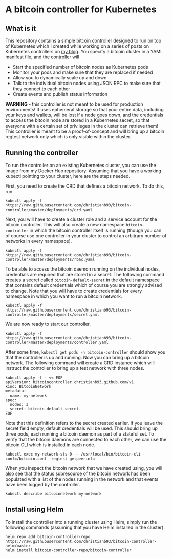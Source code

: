 # A bitcoin controller for Kubernetes

## What is it

This repository contains a simple bitcoin controller designed to run on top of Kubernetes which I created while working on a series of posts on Kubernetes controllers on [my blog](https://leftasexercise.com). You specify a bitcoin cluster in a YAML manifest file, and the controller will

* Start the specified number of bitcoin nodes as Kubernetes pods
* Monitor your pods and make sure that they are replaced if needed
* Allow you to dynamically scale up and down
* Talk to the individual bitcoin nodes using JSON RPC to make sure that they connect to each other
* Create events and publish status information

**WARNING** -  this controller is not meant to be used for production environments! It uses ephemeral storage so that your entire data, including your keys and wallets, will be lost if a node goes down, and the credentials to access the bitcoin node are stored in a Kubernetes secret, so that everyone with a certain set of privileges in the cluster can retrieve them! This controller is meant to be a proof-of-concept and will bring up a bitcoin regtest network only which is only visible within the cluster.

## Running the controller

To run the controller on an existing Kubernetes cluster, you can use the image from my Docker Hub repository. Assuming that you have a working kubectl pointing to your cluster, here are the steps needed.

First, you need to create the CRD that defines a bitcoin network. To do this, run

``
kubectl apply -f https://raw.githubusercontent.com/christianb93/bitcoin-controller/master/deployments/crd.yaml
``

Next, you will have to create a cluster role and a service account for the bitcoin controller. This will also create a new namespace `bitcoin-controller` in which the bitcoin controller itself is running (though you can of course use one controller in your cluster to control an arbitrary number of networks in every namespace).

``
kubectl apply -f https://raw.githubusercontent.com/christianb93/bitcoin-controller/master/deployments/rbac.yaml
``


To be able to access the bitcoin daemon running on the individual nodes, credentials are required that are stored in a secret. The following command creates a secret called `bitcoin-default-secret` in the default namespace that contains default credentials which of course you are strongly advised to change. Note that you will have to create credentials for every namespace in which you want to run a bitcoin network.

``
kubectl apply -f https://raw.githubusercontent.com/christianb93/bitcoin-controller/master/deployments/secret.yaml
``

We are now ready to start our controller.

``
kubectl apply -f https://raw.githubusercontent.com/christianb93/bitcoin-controller/master/deployments/controller.yaml
``

After some time, `kubectl get pods -n bitcoin-controller` should show you that the controller is up and running. Now you can bring up a bitcoin network. The following command will create a CRD instance which will instruct the controller to bring up a test network with three nodes.

```
kubectl apply -f - << EOF
apiVersion: bitcoincontroller.christianb93.github.com/v1
kind: BitcoinNetwork
metadata:
  name: my-network
spec:
  nodes: 3
  secret: bitcoin-default-secret
EOF
```

Note that this definition refers to the secret created earlier. If you leave the secret field empty, default credentials will be used. This should bring up three pods, each running a bitcoin daemon as part of a stateful set. To verify that the bitcoin daemons are connected to each other, we can use the bitcoin CLI which is installed in each node.

``
kubectl exec my-network-sts-0 -- /usr/local/bin/bitcoin-cli -conf=/bitcoin.conf -regtest getpeerinfo
``

When you inspect the bitcoin network that we have created using, you will also see that the status subresource of the bitcoin network has been populated with a list of the nodes running in the network and that events have been logged by the controller.

``
kubectl describe bitcoinnetwork my-network
``

## Install using Helm

To install the controller into a running cluster using Helm, simply run the following commands (assuming that you have Helm installed in the cluster).

```
helm repo add bitcoin-controller-repo https://raw.githubusercontent.com/christianb93/bitcoin-controller-helm/master
helm install bitcoin-controller-repo/bitcoin-controller
```
